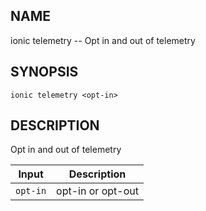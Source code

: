 
## NAME
ionic telemetry -- Opt in and out of telemetry
  
## SYNOPSIS
    ionic telemetry <opt-in>
  
## DESCRIPTION
Opt in and out of telemetry


Input | Description
----- | ----------
`opt-in` | opt-in or opt-out



